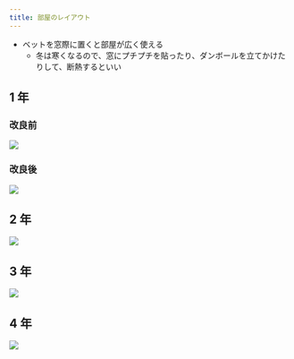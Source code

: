 ```yaml
---
title: 部屋のレイアウト
---
```


- ベットを窓際に置くと部屋が広く使える
  - 冬は寒くなるので、窓にプチプチを貼ったり、ダンボールを立てかけたりして、断熱するといい

## 1 年

### 改良前

![](./img/B1.dio.svg)

### 改良後

![](./img/B1_renewal.dio.svg)

## 2 年

![](./img/B2.dio.svg)

## 3 年

![](./img/B3.dio.svg)

## 4 年

![](./img/B4.dio.svg)
